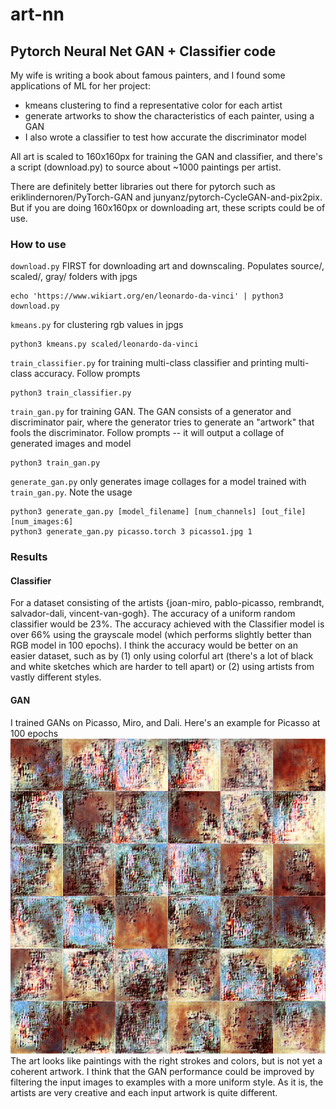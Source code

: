 # art-nn
## Pytorch Neural Net GAN + Classifier code

My wife is writing a book about famous painters, and I found some applications of ML for her project:

* kmeans clustering to find a representative color for each artist
* generate artworks to show the characteristics of each painter, using a GAN
* I also wrote a classifier to test how accurate the discriminator model

All art is scaled to 160x160px for training the GAN and classifier, and there's a script (download.py) to source about ~1000 paintings per artist.

There are definitely better libraries out there for pytorch such as eriklindernoren/PyTorch-GAN and junyanz/pytorch-CycleGAN-and-pix2pix. But if you are doing 160x160px or downloading art, these scripts could be of use.

### How to use
`download.py` FIRST for downloading art and downscaling. Populates source/, scaled/, gray/ folders with jpgs
```
echo 'https://www.wikiart.org/en/leonardo-da-vinci' | python3 download.py
```

`kmeans.py` for clustering rgb values in jpgs
```
python3 kmeans.py scaled/leonardo-da-vinci
```

`train_classifier.py` for training multi-class classifier and printing multi-class accuracy. Follow prompts
```
python3 train_classifier.py
```

`train_gan.py` for training GAN. The GAN consists of a generator and discriminator pair, where the generator tries to generate an "artwork" that fools the discriminator. Follow prompts -- it will output a collage of generated images and model
```
python3 train_gan.py
```

`generate_gan.py` only generates image collages for a model trained with `train_gan.py`. Note the usage
```
python3 generate_gan.py [model_filename] [num_channels] [out_file] [num_images:6]
python3 generate_gan.py picasso.torch 3 picasso1.jpg 1
```

### Results

#### Classifier
For a dataset consisting of the artists {joan-miro, pablo-picasso, rembrandt, salvador-dali, vincent-van-gogh}. The accuracy of a uniform random classifier would be 23%. The accuracy achieved with the Classifier model is over 66% using the grayscale model (which performs slightly better than RGB model in 100 epochs). I think the accuracy would be better on an easier dataset, such as by (1) only using colorful art (there's a lot of black and white sketches which are harder to tell apart) or (2) using artists from vastly different styles.

#### GAN
I trained GANs on Picasso, Miro, and Dali. Here's an example for Picasso at 100 epochs
![Picasso generated art](/doc/picasso36.jpg)
The art looks like paintings with the right strokes and colors, but is not yet a coherent artwork. I think that the GAN performance could be improved by filtering the input images to examples with a more uniform style. As it is, the artists are very creative and each input artwork is quite different.
